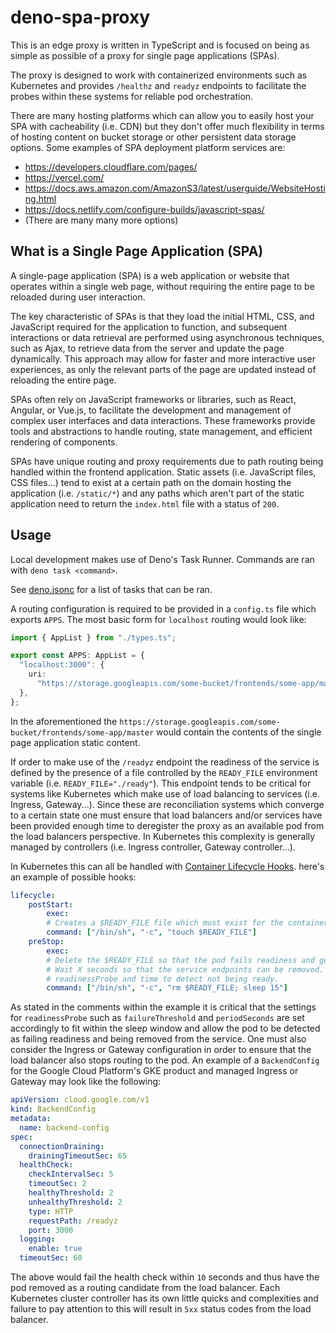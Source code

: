 # deno-spa-proxy

This is an edge proxy is written in TypeScript and is focused on being as simple as possible of a proxy for single page applications (SPAs).

The proxy is designed to work with containerized environments such as Kubernetes and provides `/healthz` and `readyz` endpoints to facilitate the probes within these systems for reliable pod orchestration.

There are many hosting platforms which can allow you to easily host your SPA with cacheability (i.e. CDN) but they don't offer much flexibility in terms of hosting content on bucket storage or other persistent data storage options. Some examples of SPA deployment platform services are:
* https://developers.cloudflare.com/pages/
* https://vercel.com/
* https://docs.aws.amazon.com/AmazonS3/latest/userguide/WebsiteHosting.html
* https://docs.netlify.com/configure-builds/javascript-spas/
* (There are many many more options)

## What is a Single Page Application (SPA)

A single-page application (SPA) is a web application or website that operates within a single web page, without requiring the entire page to be reloaded during user interaction.

The key characteristic of SPAs is that they load the initial HTML, CSS, and JavaScript required for the application to function, and subsequent interactions or data retrieval are performed using asynchronous techniques, such as Ajax, to retrieve data from the server and update the page dynamically. This approach may allow for faster and more interactive user experiences, as only the relevant parts of the page are updated instead of reloading the entire page.

SPAs often rely on JavaScript frameworks or libraries, such as React, Angular, or Vue.js, to facilitate the development and management of complex user interfaces and data interactions. These frameworks provide tools and abstractions to handle routing, state management, and efficient rendering of components.

SPAs have unique routing and proxy requirements due to path routing being handled within the frontend application. Static assets (i.e. JavaScript files, CSS files...) tend to exist at a certain path on the domain hosting the application (i.e. `/static/*`) and any paths which aren't part of the static application need to return the `index.html` file with a status of `200`.

## Usage

Local development makes use of Deno's Task Runner. Commands are ran with `deno task <command>`.

See [deno.jsonc](deno.jsonc) for a list of tasks that can be ran.

A routing configuration is required to be provided in a `config.ts` file which exports `APPS`. The most basic form for `localhost` routing would look like:

```typescript
import { AppList } from "./types.ts";

export const APPS: AppList = {
  "localhost:3000": {
    uri:
      "https://storage.googleapis.com/some-bucket/frontends/some-app/master",
  },
};
```

In the aforementioned the `https://storage.googleapis.com/some-bucket/frontends/some-app/master` would contain the contents of the single page application static content.

If order to make use of the `/readyz` endpoint the readiness of the service is defined by the presence of a file controlled by the `READY_FILE` environment variable (i.e. `READY_FILE="./ready"`). This endpoint tends to be critical for systems like Kubernetes which make use of load balancing to services (i.e. Ingress, Gateway...). Since these are reconciliation systems which converge to a certain state one must ensure that load balancers and/or services have been provided enough time to deregister the proxy as an available pod from the load balancers perspective. In Kubernetes this complexity is generally managed by controllers (i.e. Ingress controller, Gateway controller...).

In Kubernetes this can all be handled with [Container Lifecycle Hooks](https://kubernetes.io/docs/concepts/containers/container-lifecycle-hooks/). here's an example of possible hooks:

```yaml
lifecycle:
    postStart:
        exec:
        # Creates a $READY_FILE file which must exist for the container to be ready.
        command: ["/bin/sh", "-c", "touch $READY_FILE"]
    preStop:
        exec:
        # Delete the $READY_FILE so that the pod fails readiness and gets removed from the service.
        # Wait X seconds so that the service endpoints can be removed. This has to be coordinated with the
        # readinessProbe and time to detect not being ready.
        command: ["/bin/sh", "-c", "rm $READY_FILE; sleep 15"]
```

As stated in the comments within the example it is critical that the settings for `readinessProbe` such as `failureThreshold` and `periodSeconds` are set accordingly to fit within the sleep window and allow the pod to be detected as failing readiness and being removed from the service. One must also consider the Ingress or Gateway configuration in order to ensure that the load balancer also stops routing to the pod. An example of a `BackendConfig` for the Google Cloud Platform's GKE product and managed Ingress or Gateway may look like the following:

```yaml
apiVersion: cloud.google.com/v1
kind: BackendConfig
metadata:
  name: backend-config
spec:
  connectionDraining:
    drainingTimeoutSec: 65
  healthCheck:
    checkIntervalSec: 5
    timeoutSec: 2
    healthyThreshold: 2
    unhealthyThreshold: 2
    type: HTTP
    requestPath: /readyz
    port: 3000
  logging:
    enable: true
  timeoutSec: 60
  ```

  The above would fail the health check within `10` seconds and thus have the pod removed as a routing candidate from the load balancer. Each Kubernetes cluster controller has its own little quicks and complexities and failure to pay attention to this will result in `5xx` status codes from the load balancer.
